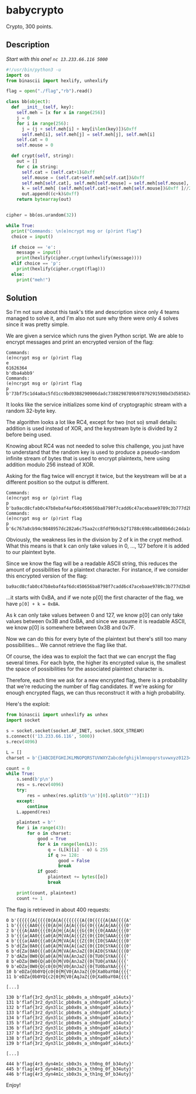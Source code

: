 # babycrypto

Crypto, 300 points.

## Description

*Start with this one!
`nc 13.233.66.116 5000`*

```python
#!/usr/bin/python3 -u
import os
from binascii import hexlify, unhexlify

flag = open("./flag","rb").read()

class bb(object):
  def __init__(self, key):
    self.meh = [x for x in range(256)]
    j = 0
    for i in range(256):
      j = (j + self.meh[i] + key[i%len(key)])&0xff
      self.meh[i], self.meh[j] = self.meh[j], self.meh[i]
    self.cat = 0
    self.mouse = 0

  def crypt(self, string):
    out = []
    for c in string:
      self.cat = (self.cat+1)&0xff
      self.mouse = (self.cat+self.meh[self.cat])&0xff
      self.meh[self.cat], self.meh[self.mouse] = self.meh[self.mouse], self.meh[self.cat]
      k = self.meh[ (self.meh[self.cat]+self.meh[self.mouse])&0xff ]//2
      out.append((c+k)&0xff)
    return bytearray(out)


cipher = bb(os.urandom(32))

while True:
  print("Commands: \n(e)ncrypt msg or (p)rint flag")
  choice = input()

  if choice == 'e':
    message = input()
    print(hexlify(cipher.crypt(unhexlify(message))))
  elif choice == 'p':
    print(hexlify(cipher.crypt(flag)))
  else:
    print("meh!")
```

## Solution

So I'm not sure about this task's title and description since only 4 teams managed to solve it, and I'm also not sure why there were only 4 solves since it was pretty simple.

We are given a service which runs the given Python script. We are able to encrypt messages and print an encrypted version of the flag:

```
Commands:
(e)ncrypt msg or (p)rint flag
e
61626364
b'dba4abb9'
Commands:
(e)ncrypt msg or (p)rint flag
p
b'73bf75c1d4a8ac5fd1cc9bd9388290906dadc7388298789b97879291598bd3d58582c8787c89c1d6af882b'
```

It looks like the service initializes some kind of cryptographic stream with a random 32-byte key.

The algorithm looks a lot like RC4, except for two (not so) small details: addition is used instead of XOR, and the keystream byte is divided by 2 before being used.

Knowing about RC4 was not needed to solve this challenge, you just have to understand that the random key is used to produce a pseudo-random infinite stream of bytes that is used to encrypt plaintexts, here using addition modulo 256 instead of XOR.

Asking for the flag twice will encrypt it twice, but the keystream will be at a different position so the output is different.

```
Commands:
(e)ncrypt msg or (p)rint flag
p
b'ba9acd8cfab0c47b8ebaf4af6dc450656ba8798f7cadd6c47acebaae9789c3b777d2bd8f697bcff2add369'
Commands:
(e)ncrypt msg or (p)rint flag
p
b'6c767a8cb94c9848957dc282a6c75aa2cc8fdf9b9cb2f1788c698ca8b08b6dc24da1d87b5371a0a7ea9e3f'
```

Obviously, the weakness lies in the division by 2 of k in the crypt method. What this means is that k can only take values in 0, ..., 127 before it is added to our plaintext byte.

Since we know the flag will be a readable ASCII string, this reduces the amount of possibilities for a plaintext character.
For instance, if we consider this encrypted version of the flag:

```
ba9acd8cfab0c47b8ebaf4af6dc450656ba8798f7cadd6c47acebaae9789c3b777d2bd8f697bcff2add369
```

...it starts with 0xBA, and if we note p[0] the first character of the flag, we have `p[0] + k = 0xBA`.

As k can only take values between 0 and 127, we know p[0] can only take values between 0x3B and 0xBA, and since we assume it is readable ASCII, we know p[0] is somewhere between 0x3B and 0x7F.

Now we can do this for every byte of the plaintext but there's still too many possibilities... We cannot retrieve the flag like that.

Of course, the idea was to exploit the fact that we can encrypt the flag several times. For each byte, the higher its encrypted value is, the smallest the space of possibilities for the associated plaintext character is.

Therefore, each time we ask for a new encrypted flag, there is a probability that we're reducing the number of flag candidates. If we're asking for enough encrypted flags, we can thus reconstruct it with a high probability.

Here's the exploit:

```python
from binascii import unhexlify as unhex
import socket

s = socket.socket(socket.AF_INET, socket.SOCK_STREAM)
s.connect(('13.233.66.116', 5000))
s.recv(4096)

L = []
charset = b'{}ABCDEFGHIJKLMNOPQRSTUVWXYZabcdefghijklmnopqrstuvwxyz0123456789-_'

count = 0
while True:
    s.send(b'p\n')
    res = s.recv(4096)
    try:
        res = unhex(res.split(b'\n')[0].split(b"'")[1])
    except:
        continue
    L.append(res)

    plaintext = b''
    for i in range(43):
        for o in charset:
            good = True
            for k in range(len(L)):
                q = (L[k][i] - o) & 255
                if q >= 128:
                    good = False
                    break
            if good:
                plaintext += bytes([o])
                break

    print(count, plaintext)
    count += 1
```

The flag is retrieved in about 400 requests:

```
0 b'{{{{{{A{{{{{0{A{A{{{{{{{{A{{0{{{{{A{AA{{{{A'
1 b'{{{{{AA0{{{{0{A{H{{A{A{{{G{{0{{{A{A{AA{{{{0'
2 b'{{{A{AA0{{{{0{A{H{{A{A{{{G{{0{{{0{AAAA{{{{0'
3 b'{{{a{AA0{{{a0{A{M{VA{A{{{Z{{0{{I0{SAAA{{{{0'
4 b'{{{a{AA0{{{a0{A{M{VA{A{{{Z{{0{{I0{SAAA{{{{0'
5 b'd{Za{0A0{{{a0{A{M{VA{A{{aZ{{0{{I0{SYAA{{{{0'
6 b'd{Za{0A0{{{a0{A{M{VA{AnJaZ{{0{AI0{SYAA{{{{0'
7 b'dAZa{0W0{Q{a0{A{M{VA{AnJaZ{{0{TU0{SYAA{{{{'
8 b'eDZa{0W0{Q{a0{0{M{V0{AnJaZ{{0{TU0{aYAA{{{{'
9 b'eDZa{0W0{Q{c0{0{M{V0{AnJaZ{{0{TU0baYAA{{{{'
10 b'eDZa{0b0YQ{c0{0{M{V0{AnJaZ{{0{Xa0baY0A{{{{'
11 b'eDZa{0b0YQ{c2{0{M{V0{AqJaZ{{0{Xa0baY0A{{{{'

[...]

130 b'flaf{3r2_dyn3l1c_pb0x0s_a_sh0nga0f_a14utx}'
131 b'flaf{3r2_dyn3l1c_pb0x0s_a_sh0nga0f_a14utx}'
132 b'flaf{3r2_dyn3l1c_pb0x0s_a_sh0nga0f_a14utx}'
133 b'flaf{3r2_dyn3l1c_pb0x0s_a_sh0nga0f_a14utx}'
134 b'flaf{3r2_dyn3l1c_pb0x0s_a_sh0nga0f_a14utx}'
135 b'flaf{3r2_dyn3l1c_pb0x0s_a_sh0nga0f_a14utx}'
136 b'flaf{3r2_dyn3l1c_pb0x0s_a_sh0nga0f_a14utx}'
137 b'flaf{3r2_dyn3l1c_pb0x0s_a_sh0nga0f_a14utx}'
138 b'flaf{3r2_dyn3l1c_pb0x0s_a_sh0nga0f_a14utx}'
139 b'flaf{3r2_dyn3l1c_pb0x0s_a_sh0nga0f_a14utx}'

[...]

444 b'flag{4r3_dyn4m1c_sb0x3s_a_th0ng_0f_b34uty}'
445 b'flag{4r3_dyn4m1c_sb0x3s_a_th0ng_0f_b34uty}'
446 b'flag{4r3_dyn4m1c_sb0x3s_a_th1ng_0f_b34uty}'
```

Enjoy!
